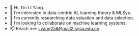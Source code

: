 - 👋 Hi, I’m LI Yang.
- 👀 I’m interested in data-centric AI, learning theory & MLSys.
- 🌱 I’m currently researching data valuation and data selection.
- 💞️ I’m looking to collaborate on machine learning systems.
- 📫 Reach me: liyang258@mail2.sysu.edu.cn

<!---
ailianligit/ailianligit is a ✨ special ✨ repository because its `README.md` (this file) appears on your GitHub profile.
You can click the Preview link to take a look at your changes.
--->

